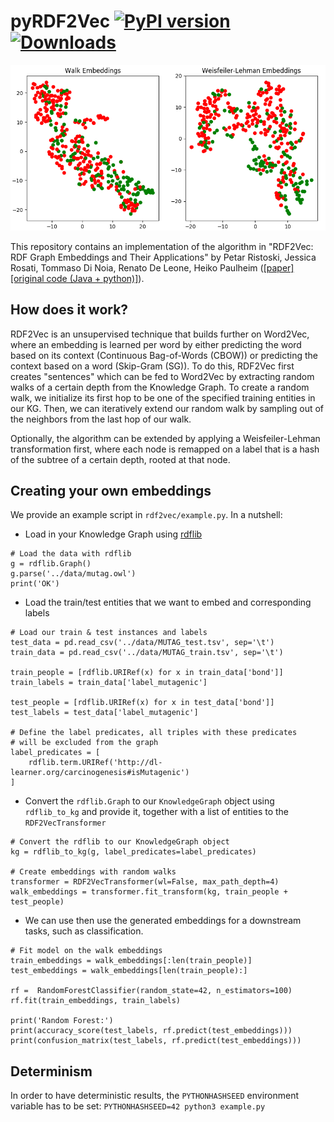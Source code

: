 # pyRDF2Vec [![PyPI version](https://badge.fury.io/py/pyRDF2Vec.svg)](https://badge.fury.io/py/pyRDF2Vec) [![Downloads](https://pepy.tech/badge/pyrdf2vec)](https://pepy.tech/project/pyrdf2vec)

![Generated Embeddings](embedding.png "Generated Embeddings")

This repository contains an implementation of the algorithm in "RDF2Vec: RDF Graph Embeddings and Their Applications" by Petar Ristoski, Jessica Rosati, Tommaso Di Noia, Renato De Leone, Heiko Paulheim ([[paper]](http://semantic-web-journal.net/content/rdf2vec-rdf-graph-embeddings-and-their-applications-0) [[original code (Java + python)]](http://data.dws.informatik.uni-mannheim.de/rdf2vec/)).

## How does it work?

RDF2Vec is an unsupervised technique that builds further on Word2Vec, where an embedding is learned per word by either predicting the word based on its context (Continuous Bag-of-Words (CBOW)) or predicting the context based on a word (Skip-Gram (SG)). To do this, RDF2Vec first creates "sentences" which can be fed to Word2Vec by extracting random walks of a certain depth from the Knowledge Graph. To create a random walk, we initialize its first hop to be one of the specified training entities in our KG. Then, we can iteratively extend our random walk by sampling out of the neighbors from the last hop of our walk.

Optionally, the algorithm can be extended by applying a Weisfeiler-Lehman transformation first, where each node is remapped on a label that is a hash of the subtree of a certain depth, rooted at that node.

## Creating your own embeddings

We provide an example script in `rdf2vec/example.py`. In a nutshell:
* Load in your Knowledge Graph using [rdflib](https://github.com/RDFLib/rdflib)
```python3
# Load the data with rdflib
g = rdflib.Graph()
g.parse('../data/mutag.owl')
print('OK')
```
* Load the train/test entities that we want to embed and corresponding labels
```python3
# Load our train & test instances and labels
test_data = pd.read_csv('../data/MUTAG_test.tsv', sep='\t')
train_data = pd.read_csv('../data/MUTAG_train.tsv', sep='\t')

train_people = [rdflib.URIRef(x) for x in train_data['bond']]
train_labels = train_data['label_mutagenic']

test_people = [rdflib.URIRef(x) for x in test_data['bond']]
test_labels = test_data['label_mutagenic']

# Define the label predicates, all triples with these predicates
# will be excluded from the graph
label_predicates = [
    rdflib.term.URIRef('http://dl-learner.org/carcinogenesis#isMutagenic')
]
```
* Convert the `rdflib.Graph` to our `KnowledgeGraph` object using `rdflib_to_kg` and provide it, together with a list of entities to the `RDF2VecTransformer`
```python3
# Convert the rdflib to our KnowledgeGraph object
kg = rdflib_to_kg(g, label_predicates=label_predicates)

# Create embeddings with random walks
transformer = RDF2VecTransformer(wl=False, max_path_depth=4)
walk_embeddings = transformer.fit_transform(kg, train_people + test_people)
```
* We can use then use the generated embeddings for a downstream tasks, such as classification.
```python3
# Fit model on the walk embeddings
train_embeddings = walk_embeddings[:len(train_people)]
test_embeddings = walk_embeddings[len(train_people):]

rf =  RandomForestClassifier(random_state=42, n_estimators=100)
rf.fit(train_embeddings, train_labels)

print('Random Forest:')
print(accuracy_score(test_labels, rf.predict(test_embeddings)))
print(confusion_matrix(test_labels, rf.predict(test_embeddings)))
```

## Determinism

In order to have deterministic results, the `PYTHONHASHSEED` environment variable has to be set: `PYTHONHASHSEED=42 python3 example.py`
